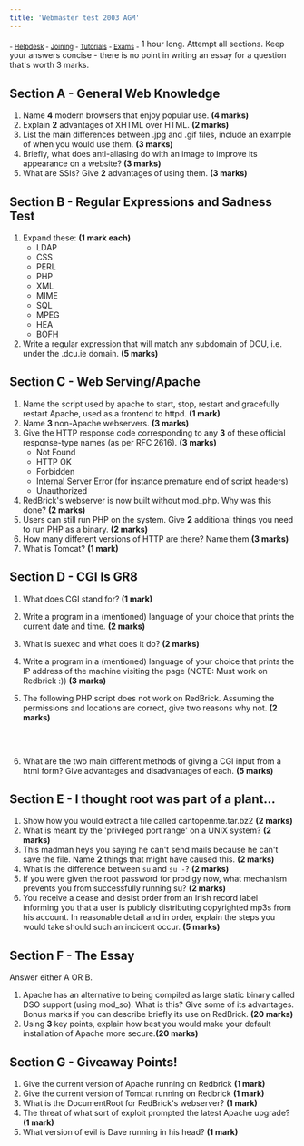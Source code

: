```yaml
---
title: 'Webmaster test 2003 AGM'
---
```


 <sub> - [Helpdesk](../../) - [Joining](../../joining) - [Tutorials](../../tutorials) - [Exams](../../exams) -</sub>
1 hour long. Attempt all sections. Keep your answers concise - there is no point in writing an essay for a question that's worth 3 marks.

## Section A - General Web Knowledge

1.  Name **4** modern browsers that enjoy popular use. **(4 marks)**
2.  Explain **2** advantages of XHTML over HTML. **(2 marks)**
3.  List the main differences between .jpg and .gif files, include an example of when you would use them. **(3 marks)**
4.  Briefly, what does anti-aliasing do with an image to improve its appearance on a website? **(3 marks)**
5.  What are SSIs? Give **2** advantages of using them. **(3 marks)**

## Section B - Regular Expressions and Sadness Test

1.  Expand these: **(1 mark each)**
    *   LDAP
    *   CSS
    *   PERL
    *   PHP
    *   XML
    *   MIME
    *   SQL
    *   MPEG
    *   HEA
    *   BOFH
2.  Write a regular expression that will match any subdomain of DCU, i.e. under the .dcu.ie domain. **(5 marks)**

## Section C - Web Serving/Apache

1.  Name the script used by apache to start, stop, restart and gracefully restart Apache, used as a frontend to httpd. **(1 mark)**
2.  Name **3** non-Apache webservers. **(3 marks)**
3.  Give the HTTP response code corresponding to any **3** of these official response-type names (as per RFC 2616). **(3 marks)**
    *   Not Found
    *   HTTP OK
    *   Forbidden
    *   Internal Server Error (for instance premature end of script headers)
    *   Unauthorized
4.  RedBrick's webserver is now built without mod_php. Why was this done? **(2 marks)**
5.  Users can still run PHP on the system. Give **2** additional things you need to run PHP as a binary. **(2 marks)**
6.  How many different versions of HTTP are there? Name them.**(3 marks)**
7.  What is Tomcat? **(1 mark)**

## Section D - CGI Is GR8

1.  What does CGI stand for? **(1 mark)**
2.  Write a program in a (mentioned) language of your choice that prints the current date and time. **(2 marks)**
3.  What is suexec and what does it do? **(2 marks)**
4.  Write a program in a (mentioned) language of your choice that prints the IP address of the machine visiting the page (NOTE: Must work on Redbrick :)) **(3 marks)**
5.  The following PHP script does not work on RedBrick. Assuming the permissions and locations are correct, give two reasons why not. **(2 marks)**

    <pre>        <?php

    	var=`cat /etc/motd`;
    	echo $var	

            ?>
    	</pre>

6.  What are the two main different methods of giving a CGI input from a html form? Give advantages and disadvantages of each. **(5 marks)**

## Section E - I thought root was part of a plant...

1.  Show how you would extract a file called cantopenme.tar.bz2 **(2 marks)**
2.  What is meant by the 'privileged port range' on a UNIX system? **(2 marks)**
3.  This madman heys you saying he can't send mails because he can't save the file. Name **2** things that might have caused this. **(2 marks)**
4.  What is the difference between `su` and `su -`? **(2 marks)**
5.  If you were given the root password for prodigy now, what mechanism prevents you from successfully running su? **(2 marks)**
6.  You receive a cease and desist order from an Irish record label informing you that a user is publicly distributing copyrighted mp3s from his account. In reasonable detail and in order, explain the steps you would take should such an incident occur. **(5 marks)**

## Section F - The Essay

Answer either A OR B.

1.  Apache has an alternative to being compiled as large static binary called DSO support (using mod_so). What is this? Give some of its advantages. Bonus marks if you can describe briefly its use on RedBrick. **(20 marks)**
2.  Using **3** key points, explain how best you would make your default installation of Apache more secure.**(20 marks)**

## Section G - Giveaway Points!

1.  Give the current version of Apache running on Redbrick **(1 mark)**
2.  Give the current version of Tomcat running on Redbrick **(1 mark)**
3.  What is the DocumentRoot for RedBrick's webserver? **(1 mark)**
4.  The threat of what sort of exploit prompted the latest Apache upgrade? **(1 mark)**
5.  What version of evil is Dave running in his head? **(1 mark)**